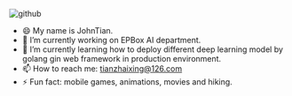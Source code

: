 
![github](https://ss2.bdstatic.com/70cFvnSh_Q1YnxGkpoWK1HF6hhy/it/u=343177098,3774874256&fm=26&gp=0.jpg)


- 😄 My name is JohnTian.
- 🔭 I’m currently working on EPBox AI department.
- 🌱 I’m currently learning how to deploy different deep learning model by golang gin web framework in production environment.
- 📫 How to reach me: [tianzhaixing@126.com](tianzhaixing@126.com)
- ⚡ Fun fact: mobile games, animations, movies and hiking.

